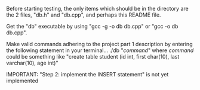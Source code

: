 Before starting testing, the only items which should be in the directory are the 2 files, "db.h" and "db.cpp", and perhaps this README file.

Get the "db" executable by using "gcc -g -o db db.cpp" or "gcc -o db db.cpp".

Make valid commands adhering to the project part 1 description by entering the following statement in your terminal...
	./db "*command*"
where *command* could be something like "create table student (id int, first char(10), last varchar(10), age int)"

IMPORTANT: "Step 2: implement the INSERT statement" is not yet implemented